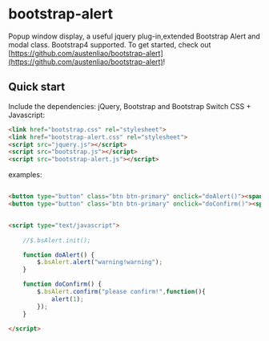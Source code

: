 # bootstrap-alert
Popup window display, a useful jquery plug-in,extended Bootstrap Alert and modal class.
Bootstrap4 supported.
To get started, check out [https://github.com/austenliao/bootstrap-alert](https://github.com/austenliao/bootstrap-alert)!
## Quick start
Include the dependencies: jQuery, Bootstrap and Bootstrap Switch CSS + Javascript:
``` html
<link href="bootstrap.css" rel="stylesheet">
<link href="bootstrap-alert.css" rel="stylesheet">
<script src="jquery.js"></script>
<script src="bootstrap.js"></script>
<script src="bootstrap-alert.js"></script>
```
examples:
``` html

<button type="button" class="btn btn-primary" onclick="doAlert()"><span class="fa fa-minus"></span>make Alert</button>
<button type="button" class="btn btn-primary" onclick="doConfirm()"><span class="fa fa-minus"></span>make confirm</button>


<script type="text/javascript">
    
    //$.bsAlert.init();

    function doAlert() {
        $.bsAlert.alert("warning!warning");
    }

    function doConfirm() {
        $.bsAlert.confirm("please confirm!",function(){
            alert(1);
        });
    }

</script>
``` 

